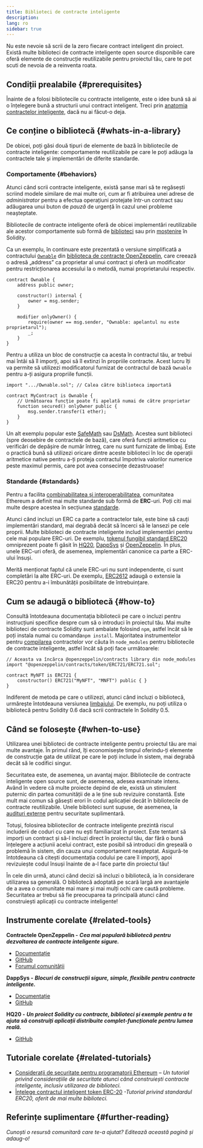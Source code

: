 ```yaml
---
title: Biblioteci de contracte inteligente
description:
lang: ro
sidebar: true
---
```


Nu este nevoie să scrii de la zero fiecare contract inteligent din proiect. Există multe biblioteci de contracte inteligente open source disponibile care oferă elemente de construcție reutilizabile pentru proiectul tău, care te pot scuti de nevoia de a reinventa roata.

## Condiții prealabile {#prerequisites}

Înainte de a folosi bibliotecile cu contracte inteligente, este o idee bună să ai o înțelegere bună a structurii unui contract inteligent. Treci prin [anatomia contractelor inteligente](/developers/docs/smart-contracts/anatomy/), dacă nu ai făcut-o deja.

## Ce conține o bibliotecă {#whats-in-a-library}

De obicei, poți găsi două tipuri de elemente de bază în bibliotecile de contracte inteligente: comportamente reutilizabile pe care le poți adăuga la contractele tale și implementări de diferite standarde.

### Comportamente {#behaviors}

Atunci când scrii contracte inteligente, există șanse mari să te regăsești scriind modele similare de mai multe ori, cum ar fi atribuirea unei adrese de _administrator_ pentru a efectua operațiuni protejate într-un contract sau adăugarea unui buton de _pauză_ de urgență în cazul unei probleme neașteptate.

Bibliotecile de contracte inteligente oferă de obicei implementări reutilizabile ale acestor comportamente sub formă de [biblioteci](https://solidity.readthedocs.io/en/v0.7.2/contracts.html#libraries) sau prin [moștenire](https://solidity.readthedocs.io/en/v0.7.2/contracts.html#inheritance) în Solidity.

Ca un exemplu, în continuare este prezentată o versiune simplificată a contractului [`Ownable`](https://github.com/OpenZeppelin/openzeppelin-contracts/blob/v3.2.0/contracts/access/Ownable.sol) din [biblioteca de contracte OpenZeppelin](https://github.com/OpenZeppelin/openzeppelin-contracts), care creează o adresă „address” ca proprietar al unui contract și oferă un modificator pentru restricționarea accesului la o metodă, numai proprietarului respectiv.

```solidity
contract Ownable {
    address public owner;

    constructor() internal {
        owner = msg.sender;
    }

    modifier onlyOwner() {
        require(owner == msg.sender, "Ownable: apelantul nu este proprietarul");
        _;
    }
}
```

Pentru a utiliza un bloc de construcție ca acesta în contractul tău, ar trebui mai întâi să îl imporți, apoi să îl extinzi în propriile contracte. Acest lucru îți va permite să utilizezi modificatorul furnizat de contractul de bază `Ownable` pentru a-ți asigura propriile funcții.

```solidity
import ".../Ownable.sol"; // Calea către biblioteca importată

contract MyContract is Ownable {
    // Următoarea funcție poate fi apelată numai de către proprietar
    function secured() onlyOwner public {
        msg.sender.transfer(1 ether);
    }
}
```

Un alt exemplu popular este [SafeMath](https://docs.openzeppelin.com/contracts/3.x/utilities#math) sau [DsMath](https://dappsys.readthedocs.io/en/latest/ds_math.html). Acestea sunt biblioteci (spre deosebire de contractele de bază), care oferă funcții aritmetice cu verificări de depășire de număr întreg, care nu sunt furnizate de limbaj. Este o practică bună să utilizezi oricare dintre aceste biblioteci în loc de operații aritmetice native pentru a-ți proteja contractul împotriva valorilor numerice peste maximul permis, care pot avea consecințe dezastruoase!

### Standarde {#standards}

Pentru a facilita [combinabilitatea și interoperabilitatea](/developers/docs/smart-contracts/composability/), comunitatea Ethereum a definit mai multe standarde sub formă de **ERC**-uri. Poți citi mai multe despre acestea în secțiunea [standarde](/developers/docs/standards/).

Atunci când incluzi un ERC ca parte a contractelor tale, este bine să cauți implementări standard, mai degrabă decât să încerci să le lansezi pe cele proprii. Multe biblioteci de contracte inteligente includ implementări pentru cele mai populare ERC-uri. De exemplu, [tokenul fungibil standard ERC20](/developers/tutorials/understand-the-erc-20-token-smart-contract/) omniprezent poate fi găsit în [HQ20](https://github.com/HQ20/contracts/blob/master/contracts/token/README.md), [DappSys](http://dapp.tools/dappsys/ds-token.html) și [OpenZeppelin](https://docs.openzeppelin.com/contracts/3.x/erc20). În plus, unele ERC-uri oferă, de asemenea, implementări canonice ca parte a ERC-ului însuși.

Merită menționat faptul că unele ERC-uri nu sunt independente, ci sunt completări la alte ERC-uri. De exemplu, [ERC2612](https://eips.ethereum.org/EIPS/eip-2612) adaugă o extensie la ERC20 pentru a-i îmbunătății posibilitate de întrebuințare.

## Cum se adaugă o bibliotecă {#how-to}

Consultă întotdeauna documentația bibliotecii pe care o incluzi pentru instrucțiuni specifice despre cum să o introduci în proiectul tău. Mai multe biblioteci de contracte Solidity sunt ambalate folosind `npm`, astfel încât să le poți instala numai cu comanda`npm install`. Majoritatea instrumentelor pentru [compilarea](/developers/docs/smart-contracts/compiling/) contractelor vor căuta în `node_modules` pentru bibliotecile de contracte inteligente, astfel încât să poți face următoarele:

```solidity
// Aceasta va încărca @openzeppelin/contracts library din node_modules
import "@openzeppelin/contracts/token/ERC721/ERC721.sol";

contract MyNFT is ERC721 {
    constructor() ERC721("MyNFT", "MNFT") public { }
}
```

Indiferent de metoda pe care o utilizezi, atunci când incluzi o bibliotecă, urmărește întotdeauna versiunea [limbajului](/developers/docs/smart-contracts/languages/). De exemplu, nu poți utiliza o bibliotecă pentru Solidity 0.6 dacă scrii contractele în Solidity 0.5.

## Când se folosește {#when-to-use}

Utilizarea unei biblioteci de contracte inteligente pentru proiectul tău are mai multe avantaje. În primul rând, îți economisește timpul oferindu-ți elemente de construcție gata de utilizat pe care le poți include în sistem, mai degrabă decât să le codifici singur.

Securitatea este, de asemenea, un avantaj major. Bibliotecile de contracte inteligente open source sunt, de asemenea, adesea examinate intens. Având în vedere că multe proiecte depind de ele, există un stimulent puternic din partea comunității de a le ține sub revizuire constantă. Este mult mai comun să găsești erori în codul aplicației decât în ​​bibliotecile de contracte reutilizabile. Unele biblioteci sunt supuse, de asemenea, la [audituri externe](https://github.com/OpenZeppelin/openzeppelin-contracts/tree/master/audit) pentru securitate suplimentară.

Totuși, folosirea bibliotecilor de contracte inteligente prezintă riscul includerii de coduri cu care nu ești familiarizat în proiect. Este tentant să imporți un contract și să-l incluzi direct în proiectul tău, dar fără o bună înțelegere a acțiunii acelui contract, este posibil să introduci din greșeală o problemă în sistem, din cauza unui comportament neașteptat. Asigură-te întotdeauna că citești documentația codului pe care îl imporți, apoi revizuiește codul însuși înainte de a-l face parte din proiectul tău!

În cele din urmă, atunci când decizi să incluzi o bibliotecă, ia în considerare utilizarea sa generală. O bibliotecă adoptată pe scară largă are avantajele de a avea o comunitate mai mare și mai mulți ochi care caută probleme. Securitatea ar trebui să fie preocuparea ta principală atunci când construiești aplicații cu contracte inteligente!

## Instrumente corelate {#related-tools}

**Contractele OpenZeppelin -** **_Cea mai populară bibliotecă pentru dezvoltarea de contracte inteligente sigure._**

- [Documentație](https://docs.openzeppelin.com/contracts/)
- [GitHub](https://github.com/OpenZeppelin/openzeppelin-contracts)
- [Forumul comunității](https://forum.openzeppelin.com/c/general/16)

**DappSys -** **_Blocuri de construcții sigure, simple, flexibile pentru contracte inteligente._**

- [Documentație](https://dapp.tools/dappsys/)
- [GitHub](https://github.com/dapphub/dappsys)

**HQ20 -** **_Un proiect Solidity cu contracte, biblioteci și exemple pentru a te ajuta să construiți aplicații distribuite complet-funcționale pentru lumea reală._**

- [GitHub](https://github.com/HQ20/contracts)

## Tutoriale corelate {#related-tutorials}

- [Considerații de securitate pentru programatorii Ethereum](/developers/docs/security/) _– Un tutorial privind considerațiile de securitate atunci când construiești contracte inteligente, inclusiv utilizarea de biblioteci._
- [Înțelege contractul inteligent token ERC-20](/developers/tutorials/understand-the-erc-20-token-smart-contract/) _-Tutorial privind standardul ERC20, oferit de mai multe biblioteci._

## Referințe suplimentare {#further-reading}

_Cunoști o resursă comunitară care te-a ajutat? Editează această pagină și adaug-o!_
